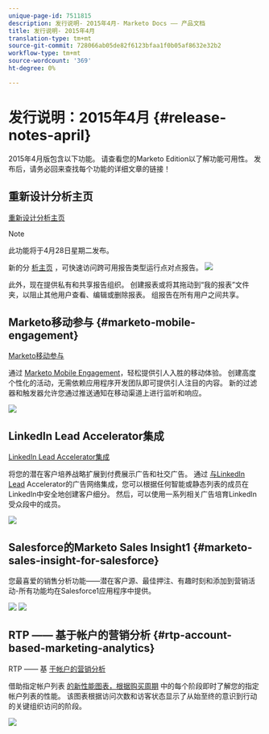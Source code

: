 ```yaml
---
unique-page-id: 7511815
description: 发行说明- 2015年4月- Marketo Docs —— 产品文档
title: 发行说明- 2015年4月
translation-type: tm+mt
source-git-commit: 728066ab05de82f6123bfaa1f0b05af8632e32b2
workflow-type: tm+mt
source-wordcount: '369'
ht-degree: 0%

---
```



# 发行说明：2015年4月 {#release-notes-april}

2015年4月版包含以下功能。 请查看您的Marketo Edition以了解功能可用性。 发布后，请务必回来查找每个功能的详细文章的链接！

## 重新设计分析主页

[重新设计分析主页](../../product-docs/reporting/basic-reporting/creating-reports/navigating-the-analytics-home-page.md)

>[!NOTE]
>
>此功能将于4月28日星期二发布。

新的分 [析主页](../../product-docs/reporting/basic-reporting/creating-reports/navigating-the-analytics-home-page.md) ，可快速访问跨可用报告类型运行点对点报告。   ![](assets/image2015-4-20-11-3a18-3a8.png)

此外，现在提供私有和共享报告组织。 创建报表或将其拖动到“我的报表”文件夹，以阻止其他用户查看、编辑或删除报表。 组报告在所有用户之间共享。

## Marketo移动参与 {#marketo-mobile-engagement}

[Marketo移动参与](http://docs.marketo.com/display/docs/mobile+marketing)

通过 [Marketo Mobile Engagement](http://docs.marketo.com/display/docs/mobile+marketing)，轻松提供引人入胜的移动体验。 创建高度个性化的活动，无需依赖应用程序开发团队即可提供引人注目的内容。 新的过滤器和触发器允许您通过推送通知在移动渠道上进行监听和响应。

![](assets/image2015-4-20-11-3a16-3a55.png)

## LinkedIn Lead Accelerator集成

[LinkedIn Lead Accelerator集成](../../product-docs/demand-generation/social/social-functions/use-a-marketo-list-or-smart-list-as-a-linkedin-audience-segment.md)

将您的潜在客户培养战略扩展到付费展示广告和社交广告。 通过 [与LinkedIn Lead](../../product-docs/demand-generation/ad-network-integrations/add-linkedin-matched-audiences-as-a-launchpoint-service.md) Accelerator的广告网络集成，您可以根据任何智能或静态列表的成员在LinkedIn中安全地创建客户细分。 然后，可以使用一系列相关广告培育LinkedIn受众段中的成员。

![](assets/image2015-4-20-11-3a3-3a27.png)

## Salesforce的Marketo Sales Insight1 {#marketo-sales-insight-for-salesforce}

您最喜爱的销售分析功能——潜在客户源、最佳押注、有趣时刻和添加到营销活动-所有功能均在Salesforce1应用程序中提供。

![](assets/image2015-4-20-11-3a11-3a37.png) ![](assets/image2015-4-20-11-3a15-3a16.png)

## RTP —— 基于帐户的营销分析 {#rtp-account-based-marketing-analytics}

RTP —— 基 [于帐户的营销分析](http://docs.marketo.com/pages/viewpage.action?pageid=7511515)

借助指定帐户列表 [的新性能图表，根据购买周期](http://docs.marketo.com/pages/viewpage.action?pageid=7511515) 中的每个阶段即时了解您的指定帐户列表的性能。 该图表根据访问次数和访客状态显示了从始至终的意识到行动的关键组织访问的阶段。

![](https://lh3.googleusercontent.com/ZipQutmNTRxkWdr_zzdatg31w7xmQ0xkniez-qf2X784MO-0AoHfKE0ltYSeaHU73KxyZc3s0Oklfig_v6bpN7tKnrrX6hHcMs44RFgtUb1qOf_Y5uhKedyHi6tQv3KhUHaCmIc)
